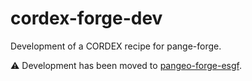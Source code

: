 # cordex-forge-dev
Development of a CORDEX recipe for pange-forge.

:warning: Development has been moved to [pangeo-forge-esgf](https://github.com/jbusecke/pangeo-forge-esgf).
